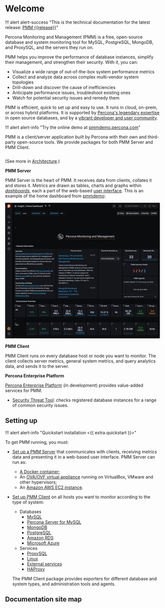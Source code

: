 # Welcome

!!! alert alert-success "This is the technical documentation for the latest release: [PMM {{release}}](release-notes/{{release}}.md)"

Percona Monitoring and Management (PMM) is a free, open-source database and system monitoring tool for MySQL, PostgreSQL, MongoDB, and ProxySQL, and the servers they run on.

PMM helps you improve the performance of database instances, simplify their management, and strengthen their security. With it, you can:

- Visualize a wide range of out-of-the-box system performance metrics
- Collect and analyze data across complex multi-vendor system topologies
- Drill-down and discover the cause of inefficiencies
- Anticipate performance issues, troubleshoot existing ones
- Watch for potential security issues and remedy them

PMM is efficient, quick to set up and easy to use. It runs in cloud, on-prem, or across hybrid platforms. It is supported by [Percona's legendary expertise](https://www.percona.com/services) in open source databases, and by a [vibrant developer and user community](https://www.percona.com/forums/questions-discussions/percona-monitoring-and-management).

!!! alert alert-info "Try the online demo at <a href='https://pmmdemo.percona.com/' target='_blank'>pmmdemo.percona.com</a>"

PMM is a client/server application built by Percona with their own and third-party open-source tools. We provide packages for both PMM Server and PMM Client.

```plantuml source="_resources/diagrams/1_PMM_Context.puml"
```

(See more in [Architecture](details/architecture.md).)

**PMM Server**

PMM Server is the heart of PMM. It receives data from clients, collates it and stores it. Metrics are drawn as tables, charts and graphs within [*dashboards*](details/dashboards/), each a part of the web-based [user interface](using/interface.md). This is an example of the home dashboard from [pmmdemo](https://pmmdemo.percona.com/):

![PMM Server user interface home page](_images/PMM_Home_Dashboard_TALL.jpg)

**PMM Client**

PMM Client runs on every database host or node you want to monitor. The client collects server metrics, general system metrics, and query analytics data, and sends it to the server.

**Percona Enterprise Platform**

[Percona Enterprise Platform](using/platform/) (in development) provides value-added services for PMM.

- [Security Threat Tool](using/platform/security-threat-tool.md): checks registered database instances for a range of common security issues.

## Setting up

!!! alert alert-info "Quickstart installation <{{ extra.quickstart }}>"

To get PMM running, you must:

- [Set up a PMM Server](setting-up/server/index.md) that communicates with clients, receiving metrics data and presenting it in a web-based user interface. PMM Server can run as:
	- [A Docker container](setting-up/server/docker.md);
	- An [OVA/OVF virtual appliance](setting-up/server/virtual-appliance.md) running on VirtualBox, VMware and other hypervisors;
	- An [Amazon AWS EC2 instance](setting-up/server/aws.md).
- [Set up PMM Client](setting-up/client/index.md) on all hosts you want to monitor according to the type of system:
	- Databases
		- [MySQL](setting-up/client/mysql.md)
		- [Percona Server for MySQL](setting-up/client/percona-server.md)
		- [MongoDB](setting-up/client/mongodb.md)
		- [PostgreSQL](setting-up/client/postgresql.md)
		- [Amazon RDS](setting-up/client/aws.md)
		- [Microsoft Azure](setting-up/client/azure.md)
	- Services
		- [ProxySQL](setting-up/client/proxysql.md)
		- [Linux](setting-up/client/linux.md)
		- [External services](setting-up/client/external.md)
		- [HAProxy](setting-up/client/haproxy.md)

	The PMM Client package provides exporters for different database and system types, and administration tools and agents.

## Documentation site map

```plantuml format="svg_object" width="90%" height="90%" source="_resources/diagrams/Map.puml"
```
